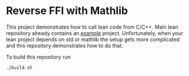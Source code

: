 
# Reverse FFI with Mathlib

  This project demonstrates how to call lean code from C/C++. Main lean repository already contains an [example](https://github.com/leanprover/lean4/tree/master/src/lake/examples/reverse-ffi) project. Unfortunately, when your lean project depends on std or mathlib the setup gets more complicated and this repository demonstrates how to do that.


To build this repository run
```
./build.sh
```
